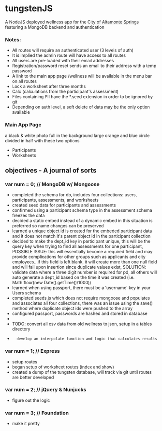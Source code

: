 # tungstenJS

A NodeJS deployed wellness app for the [City of Altamonte Springs](http://www.altamonte.org) featuring a MongoDB backend and authentication

### Notes:
* All routes will require an authenticated user (3 levels of auth)
* It is implied the admin route will have access to all routes
* All users are pre-loaded with their email addresses
* Registration/password reset sends an email to their address with a temp password
* A link to the main app page /wellness will be available in the menu bar on all routes
* Lock a worksheet after three months
* Calc (calculations from the participant's assessment)
* Files containing PII have the *.seed extension in order to be ignored by git
* Depending on auth level, a soft delete of data may be the only option available

### Main App Page
a black & white photo full in the background large orange and blue circle divided in half with these two options
* Participants
* Worksheets

## objectives - A journal of sorts

### var num = 0; // MongoDB w/ Mongoose
* completed the schema for db, includes four collections: users, participants, assessments, and worksheets
* created seed data for participants and assessments
* confirmed using a participant schema type in the assessment schema freezes the data
* decided a static embed instead of a dynamic embed in this situation is preferred so name changes can be preserved
* learned a unique object id is created for the embeded participant data and it does not match it's parent object id in the participant collection
* decided to make the dept_id key in participant unique, this will be the query key when trying to find all assessments for one participant, POSSIBLE ISSUE: this will essentially become a required field and may provide complications for other groups such as applicants and city employees...if this field is left blank, it will create more than one null field and will fail upon insertion since duplicate values exist, SOLUTION: validate data where a three digit number is required for pd, all others will auto generate a dept_id based on the time it was created (i.e. Math.floor(new Date().getTime()/1000))
* learned when using passport, there must be a 'username' key in your Users schema
* completed seeds.js which does not require mongoose and populates and associates all four collections, there was an issue using the save() method where duplicate object ids were pushed to the array
* configured passport, passwords are hashed and stored in database
*
* TODO: convert all csv data from old wellness to json, setup in a tables directory
*       develop an interpolate function and logic that calculates results

### var num = 1; // Express
* setup routes
* began setup of worksheet routes (index and show)
* created a dump of the tungsten database, will track via git until routes are better developed

### var num = 2; // jQuery & Nunjucks
* figure out the logic

### var num = 3; // Foundation
* make it pretty
